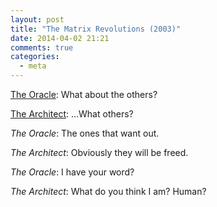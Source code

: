 ```yaml
---
layout: post
title: "The Matrix Revolutions (2003)"
date: 2014-04-02 21:21
comments: true
categories:
  - meta
---
```

[The Oracle][oracle]: What about the others?

[The Architect][architect]: ...What others?

*The Oracle*: The ones that want out.

*The Architect*: Obviously they will be freed.

*The Oracle*: I have your word?

*The Architect*: What do you think I am? Human?

[oracle]: https://en.wikipedia.org/wiki/Oracle_%28The_Matrix%29
[architect]: https://en.wikipedia.org/wiki/Architect_%28The_Matrix%29
